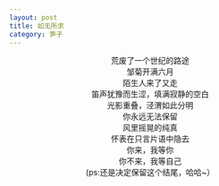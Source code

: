 ```yaml
---
layout: post
title: 如无所求
category: 笋子
---
```


<center>
荒废了一个世纪的路途 <br>
邹菊开满六月 <br>
陌生人来了又走 <br>
笛声犹豫而生涩，填满寂静的空白 <br>
光影重叠，泾渭如此分明 <br>
你永远无法保留 <br>
风里摇晃的纯真 <br>
怀表在只言片语中隐去 <br>
你来，我等你 <br>
你不来，我等自己 <br>
(ps:还是决定保留这个结尾，哈哈~） <br>
<br>
</center>
